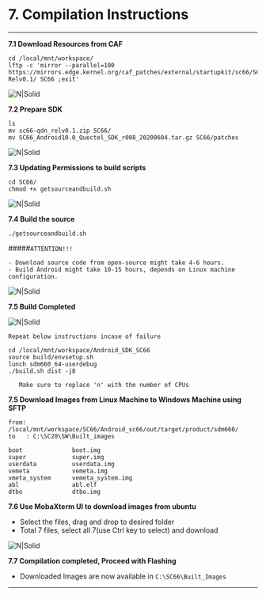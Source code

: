 
# 7. Compilation Instructions

------------

__7.1 Download Resources from CAF__
```console
cd /local/mnt/workspace/
lftp -c 'mirror --parallel=100 https://mirrors.edge.kernel.org/caf_patches/external/startupkit/sc66/SC66-Relv0.1/ SC66 ;exit'
```

![N|Solid](../pics/SC66/sc66-lftp.jpg)

__7.2 Prepare SDK__
```console
ls
mv sc66-qdn_relv0.1.zip SC66/
mv SC66_Android10.0_Quectel_SDK_r008_20200604.tar.gz SC66/patches
```
![N|Solid](../pics/SC66/sc66-mv.jpg)

__7.3 Updating Permissions to build scripts__
```console
cd SC66/
chmod +x getsourceandbuild.sh
```
![N|Solid](../pics/SC66/sc66-chmod.jpg)

__7.4 Build the source__

```console
./getsourceandbuild.sh
```
#####`ATTENTION!!!`
```warning
- Download source code from open-source might take 4-6 hours.
- Build Android might take 10-15 hours, depends on Linux machine configuration.
```
![N|Solid](../pics/SC66/sc66-build.JPG)

__7.5 Build Completed__

![N|Solid](../pics/SC66/sc66-build-completed.jpg)
```warning
Repeat below instructions incase of failure
```
```console
cd /local/mnt/workspace/Android_SDK_SC66
source build/envsetup.sh
lunch sdm660_64-userdebug
./build.sh dist -j8

```
```warning
   Make sure to replace 'n' with the number of CPUs
```

__7.5 Download Images from Linux Machine to Windows Machine using SFTP__
```console
from: /local/mnt/workspace/SC66/Android_sc66/out/target/product/sdm660/
to   : C:\SC20\SW\Built_images
```

```console
boot              boot.img
super             super.img
userdata          userdata.img
vemeta            vemeta.img
vmeta_system      vemeta_system.img
abl               abl.elf
dtbo              dtbo.img
```

__7.6 Use MobaXterm UI to download images from ubuntu__
  - Select the files, drag and drop to desired folder
  - Total 7 files, select all 7(use Ctrl key to select) and download

![N|Solid](../pics/SC66/sc66-download.jpg)

__7.7 Compilation completed, Proceed with Flashing__
  - Downloaded Images are now available in `C:\SC66\Built_Images`

------------